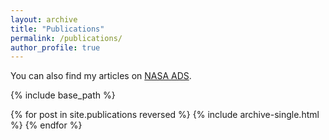 ```yaml
---
layout: archive
title: "Publications"
permalink: /publications/
author_profile: true
---
```



<div class="wordwrap">You can also find my articles on <a href="https://ui.adsabs.harvard.edu/search/filter_author_facet_hier_fq_author=OR&filter_author_facet_hier_fq_author=author_facet_hier%3A%221%2FVaradaraj%2C%20R%2FVaradaraj%2C%20Rohan%20G%22&filter_author_facet_hier_fq_author=author_facet_hier%3A%221%2FVaradaraj%2C%20R%2FVaradaraj%2C%20R%20%20G%22&fq=%7B!type%3Daqp%20v%3D%24fq_database%7D&fq=%7B!type%3Daqp%20v%3D%24fq_author%7D&fq_author=(author_facet_hier%3A%221%2FVaradaraj%2C%20R%2FVaradaraj%2C%20Rohan%20G%22%20OR%20author_facet_hier%3A%221%2FVaradaraj%2C%20R%2FVaradaraj%2C%20R%20%20G%22)&fq_database=(database%3Aastronomy%20OR%20database%3Aphysics)&q=%20author%3A%22Varadaraj%2C%20R.%20G.%22&sort=date%20desc%2C%20bibcode%20desc&p_=0"
">NASA ADS</a>.</div>


{% include base_path %}

{% for post in site.publications reversed %}
  {% include archive-single.html %}
{% endfor %}

